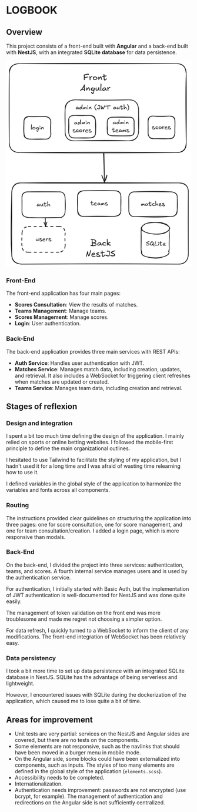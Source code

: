 # LOGBOOK

## Overview

This project consists of a front-end built with **Angular** and a back-end built with **NestJS**, with an integrated **SQLite database** for data persistence.

![Architecture schema](./resources/schema.png)

### Front-End

The front-end application has four main pages:

-   **Scores Consultation**: View the results of matches.
-   **Teams Management**: Manage teams.
-   **Scores Management**: Manage scores.
-   **Login**: User authentication.

### Back-End

The back-end application provides three main services with REST APIs:

-   **Auth Service**: Handles user authentication with JWT.
-   **Matches Service**: Manages match data, including creation, updates, and retrieval. It also includes a WebSocket for triggering client refreshes when matches are updated or created.
-   **Teams Service**: Manages team data, including creation and retrieval.

## Stages of reflexion

### Design and integration

I spent a bit too much time defining the design of the application. I mainly relied on sports or online betting websites. I followed the mobile-first principle to define the main organizational outlines.

I hesitated to use Tailwind to facilitate the styling of my application, but I hadn't used it for a long time and I was afraid of wasting time relearning how to use it.

I defined variables in the global style of the application to harmonize the variables and fonts across all components.

### Routing

The instructions provided clear guidelines on structuring the application into three pages: one for score consultation, one for score management, and one for team consultation/creation. I added a login page, which is more responsive than modals.

### Back-End

On the back-end, I divided the project into three services: authentication, teams, and scores. A fourth internal service manages users and is used by the authentication service.

For authentication, I initially started with Basic Auth, but the implementation of JWT authentication is well-documented for NestJS and was done quite easily.

The management of token validation on the front end was more troublesome and made me regret not choosing a simpler option.

For data refresh, I quickly turned to a WebSocket to inform the client of any modifications. The front-end integration of WebSocket has been relatively easy.

### Data persistency

I took a bit more time to set up data persistence with an integrated SQLite database in NestJS. SQLite has the advantage of being serverless and lightweight.

However, I encountered issues with SQLite during the dockerization of the application, which caused me to lose quite a bit of time.

## Areas for improvement

-   Unit tests are very partial: services on the NestJS and Angular sides are covered, but there are no tests on the components.
-   Some elements are not responsive, such as the navlinks that should have been moved in a burger menu in mobile mode.
-   On the Angular side, some blocks could have been externalized into components, such as inputs. The styles of too many elements are defined in the global style of the application (`elements.scss`).
-   Accessibility needs to be completed.
-   Internationalization.
-   Authentication needs improvement: passwords are not encrypted (use bcrypt, for example). The management of authentication and redirections on the Angular side is not sufficiently centralized.
